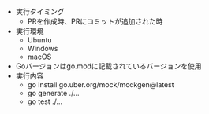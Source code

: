 * 実行タイミング
  * PRを作成時、PRにコミットが追加された時
* 実行環境
  * Ubuntu
  * Windows
  * macOS
* Goバージョンはgo.modに記載されているバージョンを使用
* 実行内容
  * go install go.uber.org/mock/mockgen@latest
  * go generate ./...
  * go test ./...